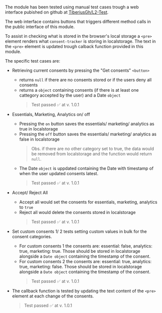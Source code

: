 The module has been tested using manual test cases trough a web interface pubished on github at [TiberiusGh/L2-Test](https://github.com/TiberiusGh/L2-Test).

The web interface contains buttons that triggers different method calls in the public interface of this module.

To assist in checking what is stored in the browser's local storage a `<pre>` element renders what `consent-tracker` is storing in localstorage. The text in the `<pre>` element is updated trough calback function provided in this module.

The specific test cases are:

- Retrieving current consents by pressing the "Get consents" `<button>`

  - returns `null` if there are no consents stored or if the users deny all consents
  - returns a `object` containing consents (if there is at least one cattegory accepted by the user) and a Date `object`
    > Test passed ✅ at v. 1.0.1

- Essentials, Marketing, Analytics on/ off

  - Pressing the `on` button saves the essentials/ marketing/ analytics as true in localstorage
  - Pressing the `off` button saves the essentials/ marketing/ analytics as false in localstorage
    > Obs. if there are no other category set to true, the data would be removed from localstorage and the function would return `null`.
  - The Date `object` is uppdated containing the Date with timestamp of when the user updated consents latest.
    > Test passed ✅ at v. 1.0.1

- Accept/ Reject All

  - Accept all would set the consents for essentials, marketing, analytics to `true`
  - Reject all would delete the consents stored in localstorage
    > Test passed ✅ at v. 1.0.1

- Set custom consents 1/ 2 tests setting custom values in bulk for the consent categories.

  - For custom consents 1 the consents are: essential: false, analytics: true, marketing: true. Those should be stored in localstorage alongside a `Date object` containing the timestamp of the consent.
  - For custom consents 2 the consents are: essential: true, analytics: true, marketing: false. Those should be stored in localstorage alongside a `Date object` containing the timestamp of the consent.
    > Test passed ✅ at v. 1.0.1

- The callback function is tested by updating the text content of the `<pre>` element at each change of the consents.
  > Test passed ✅ at v. 1.0.1
